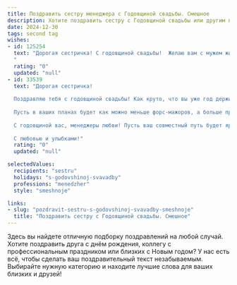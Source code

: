 ```yaml
---
title: Поздравить сестру менеджера с Годовщиной свадьбы. Смешное
description: Хотите поздравить сестру с Годовщиной свадьбы или другим праздником? Наш ИИ создаст незабываемое поздравление, а вы обязательно выделитесь среди других.  
date: 2024-12-30
tags: second tag
wishes:
- id: 125254
  text: "Дорогая сестричка! С годовщиной свадьбы!  Желаю вам с мужем жить долго и счастливо, как в рекламе стирального порошка –  чисто, ярко и без лишних  драм! Пусть семейный бюджет не страдает от твоей менеджерской эффективности (шутка!), а только множится!  Пусть ваш дом всегда будет полон любви, радости и… вкусной еды!  С юбилеем!
  "
  rating: "0"
  updated: "null"
- id: 33539
  text: "Дорогая сестричка!
  
  Поздравляю тебя с годовщиной свадьбы! Как круто, что вы уже год держитесь на одном курсе — без резких манёвров и с почти идеальной навигацией! Ты, как настоящий менеджер, справляешься с задачами, планируешь будущее и распределяешь роли, а твой муж, безусловно, заслуживает звание «Лучший исполнитель»!
  
  Пусть в ваших планах будет как можно меньше форс-мажоров, а больше приятных сюрпризов. Желаю, чтобы между вами всегда были только положительные эффекты, а ваши конфликты решались как лучшие бизнес-кейсы — эффективно и с минимальными затратами на переживания!
  
  С годовщиной вас, менеджеры любви! Пусть ваш совместный путь будет ярким и интересным, словно успешный проект с счастливым концом!
  
  С любовью и улыбками!"
  rating: "0"
  updated: "null"

selectedValues:
  recipients: "sestru"
  holidays: "s-godovshinoj-svavadby"
  professions: "menedzher"
  style: "smeshnoje"

links:
- slug: "pozdravit-sestru-s-godovshinoj-svavadby-smeshnoje"
  title: "Поздравить сестру с Годовщиной свадьбы. Смешное"
---
```


Здесь вы найдете отличную подборку поздравлений на любой случай.
Хотите поздравить друга с днём рождения, коллегу с профессиональным праздником или близких с Новым годом? У нас есть всё, чтобы сделать ваш поздравительный текст незабываемым. Выбирайте нужную категорию и находите лучшие слова для ваших близких и друзей!

